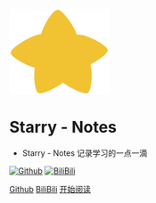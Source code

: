 <img width="180px" style="border-radius: 0%" bor src="./images/favicon.ico">

# Starry - Notes

- Starry - Notes 记录学习的一点一滴

[![Github](https://img.shields.io/badge/dynamic/json?color=orange&label=GitHub&query=%24.data.totalSubs&suffix=%20followers&url=https%3A%2F%2Fapi.spencerwoo.com%2Fsubstats%2F%3Fsource%3Dgithub%26queryKey%3DCodePrometheus)](https://github.com/CodePrometheus)
[![BiliBili](https://img.shields.io/badge/dynamic/json?color=ff69b4&label=BiliBili&query=%24.data.totalSubs&suffix=%20followers&url=https%3A%2F%2Fapi.spencerwoo.com%2Fsubstats%2F%3Fsource%3Dbilibili%26queryKey%3D342251858)](https://space.bilibili.com/342251858)


[Github](<https://github.com/CodePrometheus>)
[BiliBili](<https://space.bilibili.com/342251858>)
[开始阅读](README.md)
